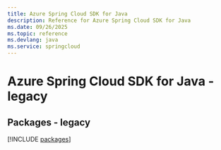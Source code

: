 ```yaml
---
title: Azure Spring Cloud SDK for Java
description: Reference for Azure Spring Cloud SDK for Java
ms.date: 09/26/2025
ms.topic: reference
ms.devlang: java
ms.service: springcloud
---
```

# Azure Spring Cloud SDK for Java - legacy
## Packages - legacy
[!INCLUDE [packages](spring-cloud-index.md)]